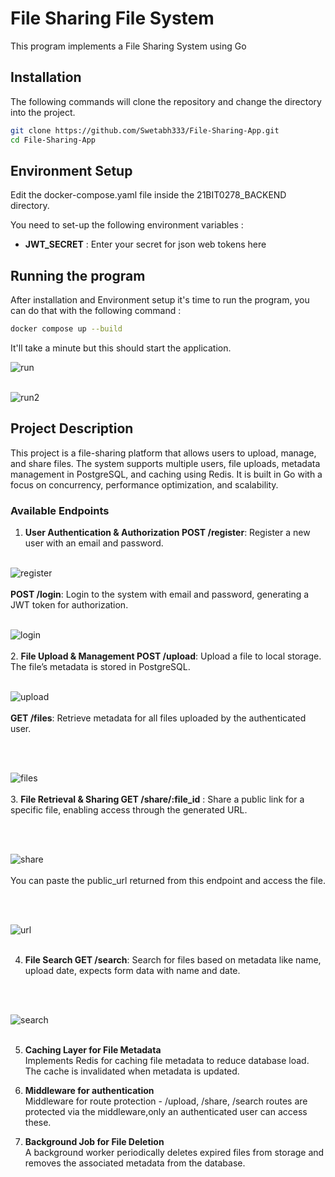 # File Sharing File System

This program implements a File Sharing System using Go

## Installation

The following commands will clone the repository and change the directory into the project.

```bash
git clone https://github.com/Swetabh333/File-Sharing-App.git
cd File-Sharing-App
```

## Environment Setup

Edit the docker-compose.yaml file inside the 21BIT0278_BACKEND directory.

You need to set-up the following environment variables :

- **JWT_SECRET** : Enter your secret for json web tokens here

## Running the program

After installation and Environment setup it's time to run the program, you can do that with the following command :

```bash
docker compose up --build
```

It'll take a minute but this should start the application.

![run](images/i11.png)
</br>
</br>

![run2](images/i12.png)

## Project Description

This project is a file-sharing platform that allows users to upload, manage, and share files. The system supports multiple users, file uploads, metadata management in PostgreSQL, and caching using Redis. It is built in Go with a focus on concurrency, performance optimization, and scalability.

### Available Endpoints

1. **User Authentication & Authorization
   POST /register**: Register a new user with an email and password.
   </br>
   </br>

![register](images/i2.png)
</br>
</br>
**POST /login**: Login to the system with email and password, generating a JWT token for authorization.
</br>
</br>

![login](images/i3.png)
</br>
</br> 2. **File Upload & Management
POST /upload**: Upload a file to local storage. The file’s metadata is stored in PostgreSQL.
</br>
</br>

![upload](images/i4.png)
</br>
</br>
**GET /files**: Retrieve metadata for all files uploaded by the authenticated user.

</br>
</br>

![files](images/i5.png)
</br>
</br> 3. **File Retrieval & Sharing
GET /share/:file_id**
: Share a public link for a specific file, enabling access through the generated URL.

</br>
</br>

![share](images/i7.png)
</br>
</br>
You can paste the public_url returned from this endpoint and access the file.

</br>
</br>

![url](images/i8.png)
</br>
</br>

4. **File Search
   GET /search**: Search for files based on metadata like name, upload date, expects form data with name and date.

</br>
</br>

![search](images/i6.png)
</br>
</br>

5. **Caching Layer for File Metadata**
   </br>
   Implements Redis for caching file metadata to reduce database load. The cache is invalidated when metadata is updated.
   </br>

6. **Middleware for authentication**
   </br>
   Middleware for route protection - /upload, /share, /search routes are protected via the middleware,only an authenticated user can access these.

7. **Background Job for File Deletion**
   </br>
   A background worker periodically deletes expired files from storage and removes the associated metadata from the database.

